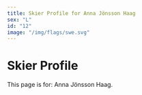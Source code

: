 ```yaml
---
title: Skier Profile for Anna Jönsson Haag
sex: "L"
id: "12"
image: "/img/flags/swe.svg" 
---
```


# Skier Profile

This page is for: Anna Jönsson Haag.
    